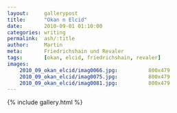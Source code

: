 ```yaml
---
layout:     gallerypost
title:      "Okan n Elcid"
date:       2010-09-01 01:10:00
categories: writing
permalink:  ash/:title
author:     Martin
meta:       Friedrichshain und Revaler
tags:       [okan, elcid, friedrichshain, revaler]
images:
    2010_09_okan_elcid/imag0066.jpg:          800x479
    2010_09_okan_elcid/imag0075.jpg:          800x479
    2010_09_okan_elcid/imag0081.jpg:          800x479
---
```


{% include gallery.html %}